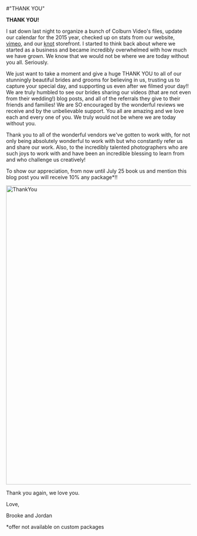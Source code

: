 #"THANK YOU"

<strong>THANK YOU!</strong>

I sat down last night to organize a bunch of Colburn Video's files, update our calendar for the 2015 year, checked up on stats from our website, <a href="http://vimeo.com/colburnvideo">vimeo</a>, and our <a href="http://www.theknot.com/Vendors/Colburn+Video/Profile/VID/040/646195/profile?sid=cdKIuSQbwTMccFcJtmoWaghttp://">knot</a> storefront. I started to think back about where we started as a business and became incredibly overwhelmed with how much we have grown. We know that we would not be where we are today without you all. Seriously. 

We just want to take a moment and give a huge THANK YOU to all of our stunningly beautiful brides and grooms for believing in us, trusting us to capture your special day, and supporting us even after we filmed your day!! We are truly humbled to see our brides sharing our videos (that are not even from their wedding!) blog posts, and all of the referrals they give to their friends and families! We are SO encouraged by the wonderful reviews we receive and by the unbelievable support. You all are amazing and we love each and every one of you. We truly would not be where we are today without you. 

Thank you to all of the wonderful vendors we've gotten to work with, for not only being absolutely wonderful to work with but who constantly refer us and share our work. Also, to the incredibly talented photographers who are such joys to work with and have been an incredible blessing to learn from and who challenge us creatively!

To show our appreciation, from now until July 25 book us and mention this blog post you will receive 10% any package*!!

<a href="http://colburnvideo.com/wp-content/uploads/2014/07/ThankYou1.jpg"><img src="http://colburnvideo.com/wp-content/uploads/2014/07/ThankYou1.jpg" alt="ThankYou" width="1126" height="817" class="alignnone size-full wp-image-309" /></a>

Thank you again, we love you.

Love,

Brooke and Jordan

*offer not available on custom packages